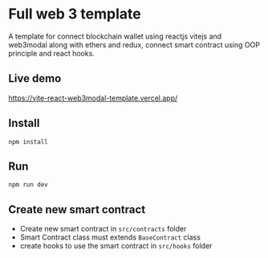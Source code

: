 # Full web 3 template

A template for connect blockchain wallet using reactjs vitejs and web3modal along with ethers and redux, connect smart
contract using OOP principle and react hooks.

## Live demo

https://vite-react-web3modal-template.vercel.app/

## Install

`npm install`

## Run

`npm run dev`

## Create new smart contract
- Create new smart contract in `src/contracts` folder
- Smart Contract class must extends `BaseContract` class
- create hooks to use the smart contract in `src/hooks` folder